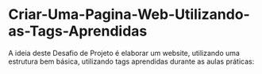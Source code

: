 # Criar-Uma-Pagina-Web-Utilizando-as-Tags-Aprendidas
A ideia deste Desafio de Projeto é elaborar um website, utilizando uma estrutura bem básica, utilizando tags aprendidas durante as aulas práticas:
